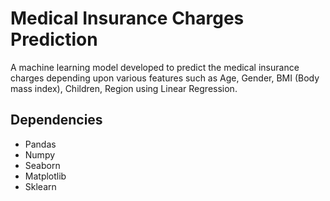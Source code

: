 # Medical Insurance Charges Prediction

A machine learning model developed to predict the medical insurance charges depending upon various features such as Age, Gender, BMI (Body mass index), Children, Region using Linear Regression.


## Dependencies
* Pandas 
* Numpy
* Seaborn
* Matplotlib
* Sklearn

  
